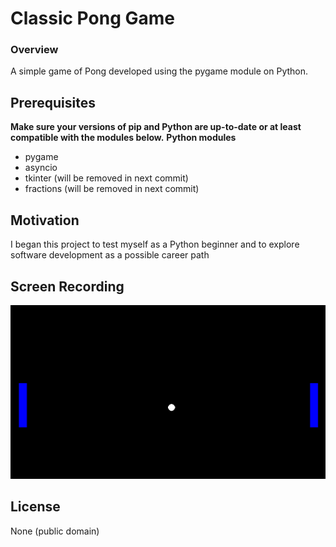 # Classic Pong Game
### Overview
A simple game of Pong developed using the pygame module on Python.

## Prerequisites
<b>Make sure your versions of pip and Python are up-to-date or at least compatible with the modules below.</b>
<b>Python modules</b>
- pygame
- asyncio
- tkinter (will be removed in next commit)
- fractions (will be removed in next commit)


## Motivation
I began this project to test myself as a Python beginner and to explore software development as a possible career path

## Screen Recording
![Pong Game - Animated gif demo](pong-game.gif)

## License
None (public domain)
